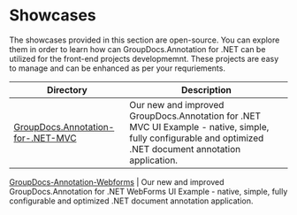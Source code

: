 # Showcases

The showcases provided in this section are open-source. You can explore them in order to learn how can GroupDocs.Annotation for .NET can be utilized for the front-end projects developmemnt. These projects are easy to manage and can be enhanced as per your requriements.

Directory | Description
--------- | -----------
[GroupDocs.Annotation-for-.NET-MVC](GroupDocs.Annotation-for-.NET-MVC)  | Our new and improved GroupDocs.Annotation for .NET MVC UI Example - native, simple, fully configurable and optimized .NET document annotation application.

[GroupDocs-Annotation-Webforms](GroupDocs-Annotation-Webforms)  | Our new and improved GroupDocs.Annotation for .NET WebForms UI Example - native, simple, fully configurable and optimized .NET document annotation application.
